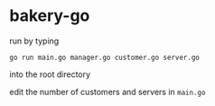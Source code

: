 # bakery-go

run by typing 

``` go run main.go manager.go customer.go server.go ```

into the root directory

edit the number of customers and servers in ``` main.go ```

